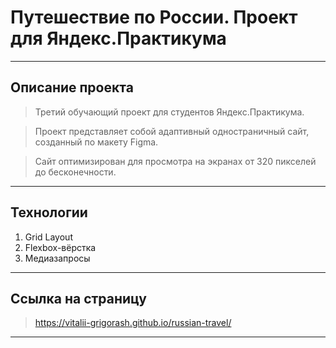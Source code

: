 # Путешествие по России. Проект для Яндекс.Практикума

----
## Описание проекта

> Третий обучающий проект для студентов Яндекс.Практикума.

> Проект представляет собой адаптивный одностраничный сайт, созданный по макету Figma. 

> Сайт оптимизирован для просмотра на экранах от 320 пикселей до бесконечности.

----
## Технологии
1. Grid Layout
2. Flexbox-вёрстка
3. Медиазапросы

----
## Ссылка на страницу
> https://vitalii-grigorash.github.io/russian-travel/

----
